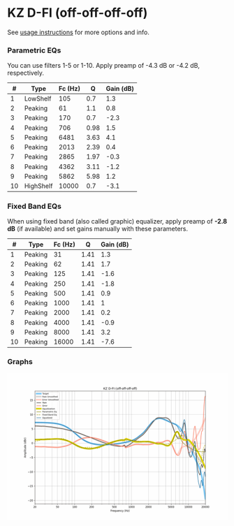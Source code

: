 # KZ D-FI (off-off-off-off)
See [usage instructions](https://github.com/jaakkopasanen/AutoEq#usage) for more options and info.

### Parametric EQs
You can use filters 1-5 or 1-10. Apply preamp of -4.3 dB or -4.2 dB, respectively.

|   # | Type      |   Fc (Hz) |    Q |   Gain (dB) |
|-----|-----------|-----------|------|-------------|
|   1 | LowShelf  |       105 | 0.7  |         1.3 |
|   2 | Peaking   |        61 | 1.1  |         0.8 |
|   3 | Peaking   |       170 | 0.7  |        -2.3 |
|   4 | Peaking   |       706 | 0.98 |         1.5 |
|   5 | Peaking   |      6481 | 3.63 |         4.1 |
|   6 | Peaking   |      2013 | 2.39 |         0.4 |
|   7 | Peaking   |      2865 | 1.97 |        -0.3 |
|   8 | Peaking   |      4362 | 3.11 |        -1.2 |
|   9 | Peaking   |      5862 | 5.98 |         1.2 |
|  10 | HighShelf |     10000 | 0.7  |        -3.1 |

### Fixed Band EQs
When using fixed band (also called graphic) equalizer, apply preamp of **-2.8 dB** (if available) and set gains manually with these parameters.

|   # | Type    |   Fc (Hz) |    Q |   Gain (dB) |
|-----|---------|-----------|------|-------------|
|   1 | Peaking |        31 | 1.41 |         1.3 |
|   2 | Peaking |        62 | 1.41 |         1.7 |
|   3 | Peaking |       125 | 1.41 |        -1.6 |
|   4 | Peaking |       250 | 1.41 |        -1.8 |
|   5 | Peaking |       500 | 1.41 |         0.9 |
|   6 | Peaking |      1000 | 1.41 |         1   |
|   7 | Peaking |      2000 | 1.41 |         0.2 |
|   8 | Peaking |      4000 | 1.41 |        -0.9 |
|   9 | Peaking |      8000 | 1.41 |         3.2 |
|  10 | Peaking |     16000 | 1.41 |        -7.6 |

### Graphs
![](./KZ%20D-FI%20(off-off-off-off).png)
